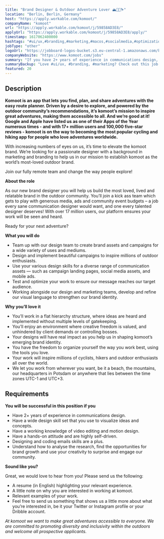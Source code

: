 ```yaml
---
title: "Brand Designer & Outdoor Adventure Lover 🏔🚴🥾⛷"
location: "Berlin, Berlin, Germany"
host: "https://apply.workable.com/komoot/"
companyName: "komoot"
url: "https://apply.workable.com/komoot/j/59858AD3E8/"
applyUrl: "https://apply.workable.com/komoot/j/59858AD3E8/apply/"
timestamp: 1617062400000
hashtags: "#ui/ux,#branding,#marketing,#macos,#socialmedia,#optimization,#English"
jobType: "other"
logoUrl: "https://jobboard-logos-bucket.s3.eu-central-1.amazonaws.com/komoot"
companyWebsite: "https://www.komoot.com/jobs"
summary: "If you have 2+ years of experience in communications design, Komoot is looking for someone with your skillset."
summaryBackup: "Love #ui/ux, #branding, #marketing? Check out this job post!"
featured: 20
---
```


## Description

**Komoot is an app that lets you find, plan, and share adventures with the easy route planner. Driven by a desire to explore, and powered by the outdoor community’s recommendations, it’s komoot’s mission to inspire great adventures, making them accessible to all. And we’re good at it! Google and Apple have listed us as one of their Apps of the Year numerous times - and with 17+ million users and 100,000 five-star reviews - komoot is on the way to becoming the most popular cycling and hiking app for people who love adventures worldwide.**

With increasing numbers of eyes on us, it’s time to elevate the komoot brand. We’re looking for a passionate designer with a background in marketing and branding to help us in our mission to establish komoot as the world’s most-loved outdoor brand.

Join our fully remote team and change the way people explore!

**About the role**

As our new brand designer you will help us build the most loved, lived and relatable brand in the outdoor community. You’ll join a kick ass team which gets to play with generous media, ads and community event budgets – a job every sane communication designer would want, and one every talented designer deserves! With over 17 million users, our platform ensures your work will be seen and heard.

Ready for your next adventure?

**What you will do**

*   Team up with our design team to create brand assets and campaigns for a wide variety of uses and mediums.
*   Design and implement beautiful campaigns to inspire millions of outdoor enthusiasts.
*   Use your various design skills for a diverse range of communication assets — such as campaign landing pages, social media assets, and mobile ads.
*   Test and optimize your work to ensure our message reaches our target audience.
*   Working alongside our design and marketing teams, develop and refine our visual language to strengthen our brand identity.

**Why you’ll love it**

*   You’ll work in a flat hierarchy structure, where ideas are heard and implemented without multiple levels of gatekeeping.
*   You’ll enjoy an environment where creative freedom is valued, and unhindered by client demands or controlling bosses.
*   Your designs will have real impact as you help us in shaping komoot’s emerging brand identity.
*   You have the freedom to organize yourself the way you work best, using the tools you love.
*   Your work will inspire millions of cyclists, hikers and outdoor enthusiasts all over the world.
*   We let you work from wherever you want, be it a beach, the mountains, our headquarters in Potsdam or anywhere that lies between the time zones UTC-1 and UTC+3.

## Requirements

**You will be successful in this position if you**

*   Have 2+ years of experience in communications design.
*   Have a wide design skill set that you use to visualize ideas and concepts.
*   Have a working knowledge of video editing and motion design.
*   Have a hands-on attitude and are highly self-driven.
*   Designing and coding emails skills are a plus.
*   Understand how to analyse the research, find the opportunities for brand growth and use your creativity to surprise and engage our community.

**Sound like you?**

Great, we would love to hear from you! Please send us the following:

*   A resume (in English) highlighting your relevant experience.
*   A little note on why you are interested in working at komoot.
*   Relevant examples of your work.
*   Feel free to send us something that shows us a little more about what you’re interested in, be it your Twitter or Instagram profile or your Dribble account.

_At komoot we want to make great adventures accessible to everyone. We are committed to promoting diversity and inclusivity within the outdoors and welcome all prospective applicants._
